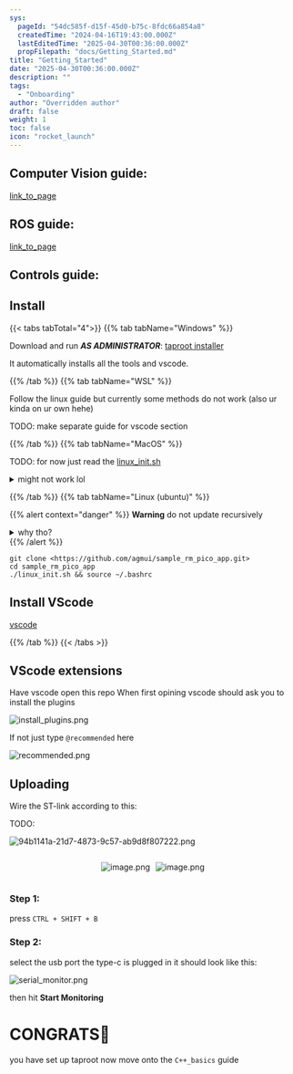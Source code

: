 ```yaml
---
sys:
  pageId: "54dc585f-d15f-45d0-b75c-8fdc66a854a8"
  createdTime: "2024-04-16T19:43:00.000Z"
  lastEditedTime: "2025-04-30T00:36:00.000Z"
  propFilepath: "docs/Getting_Started.md"
title: "Getting_Started"
date: "2025-04-30T00:36:00.000Z"
description: ""
tags:
  - "Onboarding"
author: "Overridden author"
draft: false
weight: 1
toc: false
icon: "rocket_launch"
---
```


## Computer Vision guide:

[link_to_page](86d45bc0-388b-4d26-8848-44f255f73d0e)

## ROS guide:

[link_to_page](3c76c1de-ec8f-46d6-8b0a-294005edc2d5)

## Controls guide:

## Install

{{< tabs tabTotal="4">}}
{{% tab tabName="Windows" %}}

Download and run _**AS ADMINISTRATOR**_: [taproot installer](https://github.com/Thornbots/TeachingFreshies/releases/tag/1.0)

It automatically installs all the tools and vscode.

{{% /tab %}}
{{% tab tabName="WSL" %}}

Follow the linux guide but currently some methods do not work (also ur kinda on ur own hehe)

TODO: make separate guide for vscode section

{{% /tab %}}
{{% tab tabName="MacOS" %}}

TODO: for now just read the [linux_init.sh](https://github.com/agmui/sample_rm_pico_app/blob/main/linux_init.sh)

<details>
<summary>might not work lol</summary>

`brew install libusb pkg-config`

Next install: [vscode](https://code.visualstudio.com/Download)

</details>

{{% /tab %}}
{{% tab tabName="Linux (ubuntu)" %}}

{{% alert context="danger" %}}
**Warning** do not update recursively
<details>
<summary>why tho?</summary>
There are some submodules that may go on for a while (like tinyusb) and I highly
recommend you don't need to get them.
If you want to see what submodules I update just look in `linux_init.sh`
</details>
{{% /alert %}}

```shell
git clone <https://github.com/agmui/sample_rm_pico_app.git>
cd sample_rm_pico_app
./linux_init.sh && source ~/.bashrc
```

## Install VScode

[vscode](https://code.visualstudio.com/Download)

{{% /tab %}}
{{< /tabs >}}

## VScode extensions

Have vscode open this repo
When first opining vscode should ask you to install the plugins

![install_plugins.png](https://prod-files-secure.s3.us-west-2.amazonaws.com/d518164a-d88e-44d1-a4ee-3adb3bd8bce0/89bd30f0-1825-4e77-867b-0a41ce370880/install_plugins.png?X-Amz-Algorithm=AWS4-HMAC-SHA256&X-Amz-Content-Sha256=UNSIGNED-PAYLOAD&X-Amz-Credential=ASIAZI2LB4665BQKGZHS%2F20250514%2Fus-west-2%2Fs3%2Faws4_request&X-Amz-Date=20250514T210107Z&X-Amz-Expires=3600&X-Amz-Security-Token=IQoJb3JpZ2luX2VjEGMaCXVzLXdlc3QtMiJHMEUCIQDyT%2BFY2TCrjQGx8znE7P%2BDFW5FCTorjnZKqy3TBAx6JwIgckvhkn7IFpPLufvx6RNLgh4zPfn%2FSJNEXKk3BBhLc8Uq%2FwMIHBAAGgw2Mzc0MjMxODM4MDUiDIvdIBEIHZuxHPN8ECrcA7DtWBXiYWycVK%2BuLE%2FGdpT4uh2qMCyLWi3ZK68PqeUHc7hD80BCCHWgAUGOidQ9pjQoKQCDsHDG%2BHkDwox6kwo6IpY4QFgkjBj8gcaJGh0%2Fcnj7NcyDqea5QwVklhOxqNysZpSOaSsNv1jg08YiytFeyl7KH19PVtWm3wkuX%2FUGqfFbh8g2%2BIQa4CfZOdjaLtWL4gZ6iqZj5%2Fk%2F4vNIhQr1eevT%2BnANjQwHWc7f7EVZfV3utNKBXV0iJVLJjS3GJViTSKZ%2BX8J%2BXHHYkth8Wk%2Fpq1omXF6UW38GUN5RDlpmCyFp4msEufVnCFvzM04fDWYCts8a%2BfH523K8b1k2Z3KBR3TfcTLvk7cZQvRZnmqVcVSmRIZfkj2C1%2BVDWQolb94%2F%2BX3mgCU36yXO4CHZHAjzU%2FbwKgAZvb9dGmmVwwzvcZSX8Od8PUjtpJG2cyQ%2Bk4CH%2B3lzydASXFMuPiG6yqR56Mj3AnSdBRZpZ%2Fy93HMCAjSXPpcCAzGQNoza7GGe%2BA61sZx76RMAguS5zGi%2B3tl8HPIHXubalMDahdp13cjvPypaW7r83KpOatVDUxDQnLgidAI5rvFfTJFLzAwnc6ayOL2bYTVHW09GU1ANnXAIOOjFSKGIJSWJNGdKMLDPk8EGOqUBp6ONXy%2F0Nm2BMJI%2B%2FGsHyO5CE%2BHPZa4f9DqcN51XP4INMiYWoG8Ylxenm6OGFSJJnu%2B7pns8TokTELTIaORIac1TWlFh%2BOw03zPHyoKMWfMAEpv1B7pzWMctvTU%2FvlJkpdEeMiw9X%2Fz5Ar7aDPqNDkH1T8kt4B6zOSKjFD%2BfBxf8Gakk39J8tXBug9Mgcu2hK4dy9hMCGSHhnWJLISjdQ%2BTYi%2Fnm&X-Amz-Signature=a4341e366eee2b5bf8b10d41cb03de04f9deda0c358805c461c2002479ca7145&X-Amz-SignedHeaders=host&x-id=GetObject)

If not just type `@recommended` here  

![recommended.png](https://prod-files-secure.s3.us-west-2.amazonaws.com/d518164a-d88e-44d1-a4ee-3adb3bd8bce0/61e661e9-5d85-4dfc-be0d-8d2097a5e793/recommended.png?X-Amz-Algorithm=AWS4-HMAC-SHA256&X-Amz-Content-Sha256=UNSIGNED-PAYLOAD&X-Amz-Credential=ASIAZI2LB4665BQKGZHS%2F20250514%2Fus-west-2%2Fs3%2Faws4_request&X-Amz-Date=20250514T210107Z&X-Amz-Expires=3600&X-Amz-Security-Token=IQoJb3JpZ2luX2VjEGMaCXVzLXdlc3QtMiJHMEUCIQDyT%2BFY2TCrjQGx8znE7P%2BDFW5FCTorjnZKqy3TBAx6JwIgckvhkn7IFpPLufvx6RNLgh4zPfn%2FSJNEXKk3BBhLc8Uq%2FwMIHBAAGgw2Mzc0MjMxODM4MDUiDIvdIBEIHZuxHPN8ECrcA7DtWBXiYWycVK%2BuLE%2FGdpT4uh2qMCyLWi3ZK68PqeUHc7hD80BCCHWgAUGOidQ9pjQoKQCDsHDG%2BHkDwox6kwo6IpY4QFgkjBj8gcaJGh0%2Fcnj7NcyDqea5QwVklhOxqNysZpSOaSsNv1jg08YiytFeyl7KH19PVtWm3wkuX%2FUGqfFbh8g2%2BIQa4CfZOdjaLtWL4gZ6iqZj5%2Fk%2F4vNIhQr1eevT%2BnANjQwHWc7f7EVZfV3utNKBXV0iJVLJjS3GJViTSKZ%2BX8J%2BXHHYkth8Wk%2Fpq1omXF6UW38GUN5RDlpmCyFp4msEufVnCFvzM04fDWYCts8a%2BfH523K8b1k2Z3KBR3TfcTLvk7cZQvRZnmqVcVSmRIZfkj2C1%2BVDWQolb94%2F%2BX3mgCU36yXO4CHZHAjzU%2FbwKgAZvb9dGmmVwwzvcZSX8Od8PUjtpJG2cyQ%2Bk4CH%2B3lzydASXFMuPiG6yqR56Mj3AnSdBRZpZ%2Fy93HMCAjSXPpcCAzGQNoza7GGe%2BA61sZx76RMAguS5zGi%2B3tl8HPIHXubalMDahdp13cjvPypaW7r83KpOatVDUxDQnLgidAI5rvFfTJFLzAwnc6ayOL2bYTVHW09GU1ANnXAIOOjFSKGIJSWJNGdKMLDPk8EGOqUBp6ONXy%2F0Nm2BMJI%2B%2FGsHyO5CE%2BHPZa4f9DqcN51XP4INMiYWoG8Ylxenm6OGFSJJnu%2B7pns8TokTELTIaORIac1TWlFh%2BOw03zPHyoKMWfMAEpv1B7pzWMctvTU%2FvlJkpdEeMiw9X%2Fz5Ar7aDPqNDkH1T8kt4B6zOSKjFD%2BfBxf8Gakk39J8tXBug9Mgcu2hK4dy9hMCGSHhnWJLISjdQ%2BTYi%2Fnm&X-Amz-Signature=4086466bbb7f5020369beb62ab007499ba4c9a96d381b2b36629d493a57a4c0f&X-Amz-SignedHeaders=host&x-id=GetObject)

## Uploading

Wire the ST-link according to this:

TODO:

![94b1141a-21d7-4873-9c57-ab9d8f807222.png](https://prod-files-secure.s3.us-west-2.amazonaws.com/d518164a-d88e-44d1-a4ee-3adb3bd8bce0/e5fad17d-ab82-4300-9f4c-505ab4b1202c/94b1141a-21d7-4873-9c57-ab9d8f807222.png?X-Amz-Algorithm=AWS4-HMAC-SHA256&X-Amz-Content-Sha256=UNSIGNED-PAYLOAD&X-Amz-Credential=ASIAZI2LB4665BQKGZHS%2F20250514%2Fus-west-2%2Fs3%2Faws4_request&X-Amz-Date=20250514T210107Z&X-Amz-Expires=3600&X-Amz-Security-Token=IQoJb3JpZ2luX2VjEGMaCXVzLXdlc3QtMiJHMEUCIQDyT%2BFY2TCrjQGx8znE7P%2BDFW5FCTorjnZKqy3TBAx6JwIgckvhkn7IFpPLufvx6RNLgh4zPfn%2FSJNEXKk3BBhLc8Uq%2FwMIHBAAGgw2Mzc0MjMxODM4MDUiDIvdIBEIHZuxHPN8ECrcA7DtWBXiYWycVK%2BuLE%2FGdpT4uh2qMCyLWi3ZK68PqeUHc7hD80BCCHWgAUGOidQ9pjQoKQCDsHDG%2BHkDwox6kwo6IpY4QFgkjBj8gcaJGh0%2Fcnj7NcyDqea5QwVklhOxqNysZpSOaSsNv1jg08YiytFeyl7KH19PVtWm3wkuX%2FUGqfFbh8g2%2BIQa4CfZOdjaLtWL4gZ6iqZj5%2Fk%2F4vNIhQr1eevT%2BnANjQwHWc7f7EVZfV3utNKBXV0iJVLJjS3GJViTSKZ%2BX8J%2BXHHYkth8Wk%2Fpq1omXF6UW38GUN5RDlpmCyFp4msEufVnCFvzM04fDWYCts8a%2BfH523K8b1k2Z3KBR3TfcTLvk7cZQvRZnmqVcVSmRIZfkj2C1%2BVDWQolb94%2F%2BX3mgCU36yXO4CHZHAjzU%2FbwKgAZvb9dGmmVwwzvcZSX8Od8PUjtpJG2cyQ%2Bk4CH%2B3lzydASXFMuPiG6yqR56Mj3AnSdBRZpZ%2Fy93HMCAjSXPpcCAzGQNoza7GGe%2BA61sZx76RMAguS5zGi%2B3tl8HPIHXubalMDahdp13cjvPypaW7r83KpOatVDUxDQnLgidAI5rvFfTJFLzAwnc6ayOL2bYTVHW09GU1ANnXAIOOjFSKGIJSWJNGdKMLDPk8EGOqUBp6ONXy%2F0Nm2BMJI%2B%2FGsHyO5CE%2BHPZa4f9DqcN51XP4INMiYWoG8Ylxenm6OGFSJJnu%2B7pns8TokTELTIaORIac1TWlFh%2BOw03zPHyoKMWfMAEpv1B7pzWMctvTU%2FvlJkpdEeMiw9X%2Fz5Ar7aDPqNDkH1T8kt4B6zOSKjFD%2BfBxf8Gakk39J8tXBug9Mgcu2hK4dy9hMCGSHhnWJLISjdQ%2BTYi%2Fnm&X-Amz-Signature=6f8d06bc9fe1b5e54909e78efffc8eca3e5a64b61b29ace846419b84b4db978d&X-Amz-SignedHeaders=host&x-id=GetObject)

<div style="display: flex;flex-direction: row; column-gap:10px; max-width: 630px;justify-content: center;">
<div>

![image.png](https://prod-files-secure.s3.us-west-2.amazonaws.com/d518164a-d88e-44d1-a4ee-3adb3bd8bce0/210ecb78-1116-4d7b-b9b7-2292f66fa2c2/image.png?X-Amz-Algorithm=AWS4-HMAC-SHA256&X-Amz-Content-Sha256=UNSIGNED-PAYLOAD&X-Amz-Credential=ASIAZI2LB46646IMOIB7%2F20250514%2Fus-west-2%2Fs3%2Faws4_request&X-Amz-Date=20250514T210115Z&X-Amz-Expires=3600&X-Amz-Security-Token=IQoJb3JpZ2luX2VjEGMaCXVzLXdlc3QtMiJGMEQCIFA5gSF7TkrICdsgauHxhb9l2WQEJ9275qJNYDJUx76FAiAqiY736rhPo6r%2FrciDT%2FKCvf8wynoqmjJhzZCqCB3ToCr%2FAwgcEAAaDDYzNzQyMzE4MzgwNSIM8zYVb5Wp%2F9JX3X1lKtwDIpvgu8dxEdDNIJUPPDTtTrX81mNEQIlfXCO9FaEDKkfwQ4bz20EjoXvaThdI5fgULo5RGWyvDLeJHp7Ic9oHaK%2FNXc%2F2hEk%2FjMBLQrf9blEEhfBp%2Fve3xBrKzWyprgVUktxGcdBqo%2BvajeyxaY0KzILF%2Bgk3OyUzdKh6XDJSI1NsLKzbbB2xBAtTlpUM3tUyFK%2FtgtA0LCK9%2FHmi4IWHNPjON1DmYqqOj79JPEvDI%2FZ3%2Bs5a4202MdZAc7IALeiomCU5JPl6hpxYceHqLFzFzlhm7eUnZZE0%2Fv5edN3at9NknHoq1qHrJFppdd7BSAXJpTjQcgkDSlpDkP1M1FNu%2BGTt4qeDMqQvJ8Z%2BnX5aABVAqxhj42qkIKKf%2BqRuDc5JyU6ADEvEDaU%2BBQcPRwlT%2BDZRx2D%2FrfZPKEx5nLB5KAWRM9IhvUCuKr0EbZfcqjDhNFOvdZES7D%2F42IIQhsYmqT%2BvamcjfZDohX1GpAoKU03W8yUuN0nsy10dvUWeT%2FQ63m75yZff0lw2jJf27riopJ4hKiGrF1qHd8hP0UK2AjtIRQRb2WNsFGvu4tl43lkQjIuRzLU4XlbpThilx7HjPnG3wYN84I1N5SqjReFyye2bhj%2FcPV1uSLBJ1tcw4c%2BTwQY6pgFVq4HesRyACNxrcGf77nPN46IZtFZZgd1xTiwgTydXzcOKkVtlDezU%2BT%2B%2BklOXkBCdmO3vOtKJ194JQAIIcnhXaxmMJ9ObVX6LOwAWzSLOAb5quzE3%2BNysySyFXaxcNzk3bjSL5scwChwvXKsIHq9gVw9Nwbd%2B1ncTRUgL4YNSojp3i7UrHHqhGWI0paFOcdJxu1ueDLDgBYS4Rp%2FQ0P%2B24b%2BOKALT&X-Amz-Signature=41533954c0af2f5c82610ab3c2515a53be66452697e9626ede4b4f785ee77080&X-Amz-SignedHeaders=host&x-id=GetObject)

</div>
<div>

![image.png](https://prod-files-secure.s3.us-west-2.amazonaws.com/d518164a-d88e-44d1-a4ee-3adb3bd8bce0/33a0fd0f-8ca6-4a86-8e09-26e95ded1fff/image.png?X-Amz-Algorithm=AWS4-HMAC-SHA256&X-Amz-Content-Sha256=UNSIGNED-PAYLOAD&X-Amz-Credential=ASIAZI2LB466V43TJSCB%2F20250514%2Fus-west-2%2Fs3%2Faws4_request&X-Amz-Date=20250514T210115Z&X-Amz-Expires=3600&X-Amz-Security-Token=IQoJb3JpZ2luX2VjEGMaCXVzLXdlc3QtMiJIMEYCIQCua8BNf3wGH%2FLE78v7uYQyShC%2BnkUlkw1nU%2F1NP1nbFQIhAKZ07ILabTDqsFTHbgGroz%2Brhhn7Af5cZGm47vcRPV1JKv8DCBwQABoMNjM3NDIzMTgzODA1IgyIql7pqJWYQAK4%2FhQq3AMoFbUMF2FynInmL%2B7za7HVvPHXtPgLcAi5SCmxuZoMO%2FjfaPCGJXWbyGucMkPRY2ouJI4nV4NTKPfgIgP%2Fx2h16cLGciAphN00sxZzGs%2FvRTiS5KZS2e8%2Bl%2F%2BLN4YeIN7R1ufHRtWTX0HU9tYy%2FOsw6S9bL%2Br6ycyPNHhfgcXnxkqN4hVfGROpQ7HHN0C8IWXCiCGJCvwak6Xh%2F8%2BlEdNjwzWlsRy4Iarsof%2Bn4kqfLQNDJbq3cEOqvhWj08TdE%2FARY%2BZBGyeej5ZFeOc3DINHAihvlrDI%2BPQQCHRgUfJ6xKdbCw5N1EBUaLb6kDDaEqaeKQbsv3W7tGXDxqT9bV%2BtcuyY2NW%2B60DI7lZM1DKbQWHmLnJALSZy3c8qQfSLt%2B4Cc4%2FHcwtCJxfQdIaE5eDBcAwewAfHjPHGzlMmbp4opNR9hqEgsCZAKr6bv3tjU0EwUfa7UYe9YvnRJQ685rePcE7ZCnGfMD6%2FaZfJqNp0qoD7TsJDHXUu3OPokubApt%2FafSb5J52CUHZWS4lMLwQQ490h27%2FY5G6BzLLng3C8Us%2B%2FzRJPupt2rSBDYXFnjaxRLPOy6FBni2SeYChEh8k%2FATnX%2Fj23niusAe%2F2R5OKOis8wzF5EI%2B9WYh2AjCN0JPBBjqkARlB1LnecggWTw0ZSAxKj1GIjtPFWzlGwvj40%2Bhvtu%2Fi17U7lDSB5UiZ6He86gXEEc5irIwefY8%2FT31DmQ1LeEB4Q4xLaqzer8N%2FfRrC4sge6eR0YGK6sI6TOoNmMrW5QhdViyU0ixNHo2dld91xVMvp%2BHOVC0d%2F06DOWSbvasHYQJZ5B6u5S8TBZlLWBS%2FAooNDJAfhi7nIoE7whYuMdjRn90D2&X-Amz-Signature=b540725f4653c09493fef26bdb0c76d1bd57770dc273299096bacbd261c02646&X-Amz-SignedHeaders=host&x-id=GetObject)

</div>
</div>

### Step 1:

press `CTRL + SHIFT + B`

### Step 2:

select the usb port the type-c is plugged in it should look like this:

![serial_monitor.png](https://prod-files-secure.s3.us-west-2.amazonaws.com/d518164a-d88e-44d1-a4ee-3adb3bd8bce0/f03f4774-05d4-4393-b6a0-d5efb6d315ab/serial_monitor.png?X-Amz-Algorithm=AWS4-HMAC-SHA256&X-Amz-Content-Sha256=UNSIGNED-PAYLOAD&X-Amz-Credential=ASIAZI2LB4665BQKGZHS%2F20250514%2Fus-west-2%2Fs3%2Faws4_request&X-Amz-Date=20250514T210107Z&X-Amz-Expires=3600&X-Amz-Security-Token=IQoJb3JpZ2luX2VjEGMaCXVzLXdlc3QtMiJHMEUCIQDyT%2BFY2TCrjQGx8znE7P%2BDFW5FCTorjnZKqy3TBAx6JwIgckvhkn7IFpPLufvx6RNLgh4zPfn%2FSJNEXKk3BBhLc8Uq%2FwMIHBAAGgw2Mzc0MjMxODM4MDUiDIvdIBEIHZuxHPN8ECrcA7DtWBXiYWycVK%2BuLE%2FGdpT4uh2qMCyLWi3ZK68PqeUHc7hD80BCCHWgAUGOidQ9pjQoKQCDsHDG%2BHkDwox6kwo6IpY4QFgkjBj8gcaJGh0%2Fcnj7NcyDqea5QwVklhOxqNysZpSOaSsNv1jg08YiytFeyl7KH19PVtWm3wkuX%2FUGqfFbh8g2%2BIQa4CfZOdjaLtWL4gZ6iqZj5%2Fk%2F4vNIhQr1eevT%2BnANjQwHWc7f7EVZfV3utNKBXV0iJVLJjS3GJViTSKZ%2BX8J%2BXHHYkth8Wk%2Fpq1omXF6UW38GUN5RDlpmCyFp4msEufVnCFvzM04fDWYCts8a%2BfH523K8b1k2Z3KBR3TfcTLvk7cZQvRZnmqVcVSmRIZfkj2C1%2BVDWQolb94%2F%2BX3mgCU36yXO4CHZHAjzU%2FbwKgAZvb9dGmmVwwzvcZSX8Od8PUjtpJG2cyQ%2Bk4CH%2B3lzydASXFMuPiG6yqR56Mj3AnSdBRZpZ%2Fy93HMCAjSXPpcCAzGQNoza7GGe%2BA61sZx76RMAguS5zGi%2B3tl8HPIHXubalMDahdp13cjvPypaW7r83KpOatVDUxDQnLgidAI5rvFfTJFLzAwnc6ayOL2bYTVHW09GU1ANnXAIOOjFSKGIJSWJNGdKMLDPk8EGOqUBp6ONXy%2F0Nm2BMJI%2B%2FGsHyO5CE%2BHPZa4f9DqcN51XP4INMiYWoG8Ylxenm6OGFSJJnu%2B7pns8TokTELTIaORIac1TWlFh%2BOw03zPHyoKMWfMAEpv1B7pzWMctvTU%2FvlJkpdEeMiw9X%2Fz5Ar7aDPqNDkH1T8kt4B6zOSKjFD%2BfBxf8Gakk39J8tXBug9Mgcu2hK4dy9hMCGSHhnWJLISjdQ%2BTYi%2Fnm&X-Amz-Signature=0957832a199637c003db5e8bf4e47cf2f06f2ebda3139c12c185f7b203f04a8c&X-Amz-SignedHeaders=host&x-id=GetObject)

then hit **Start Monitoring**

# CONGRATS🎉

you have set up taproot now move onto the `C++_basics` guide
